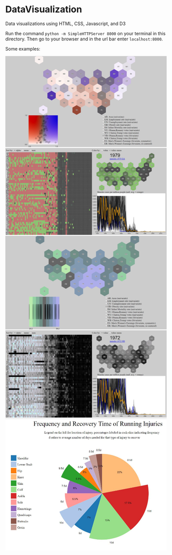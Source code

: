 # DataVisualization

Data visualizations using HTML, CSS, Javascript, and D3

Run the command `python -m SimpleHTTPServer 8000` on your terminal in this directory.
Then go to your browser and in the url bar enter `localhost:8000`.

Some examples:

![alt text](https://github.com/andyham613/DataVisualization/blob/master/screenshots/dvp22.JPG)
![alt text](https://github.com/andyham613/DataVisualization/blob/master/screenshots/dvp32.JPG)
![alt text](https://github.com/andyham613/DataVisualization/blob/master/screenshots/dvp2.JPG)
![alt text](https://github.com/andyham613/DataVisualization/blob/master/screenshots/dvp33.JPG)
![alt text](https://github.com/andyham613/DataVisualization/blob/master/screenshots/dvp1.JPG)

